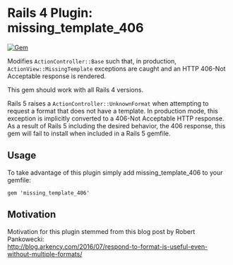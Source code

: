 # Rails 4 Plugin: missing_template_406

[![Gem](https://img.shields.io/gem/v/missing_template_406.svg?maxAge=2592000?style=plastic)](https://rubygems.org/gems/missing_template_406)

Modifies `ActionController::Base` such that, in production,
`ActionView::MissingTemplate` exceptions are caught and an HTTP 406-Not
Acceptable response is rendered.

This gem should work with all Rails 4 versions.

Rails 5 raises a `ActionController::UnknownFormat` when attempting to request a
format that does not have a template. In production mode, this exception is
implicitly converted to a 406-Not Acceptable HTTP response. As a result of
Rails 5 including the desired behavior, the 406 response, this gem will fail to
install when included in a Rails 5 gemfile.

## Usage

To take advantage of this plugin simply add missing_template_406 to your
gemfile:

    gem 'missing_template_406'

## Motivation

Motivation for this plugin stemmed from this blog post by Robert Pankowecki:  
http://blog.arkency.com/2016/07/respond-to-format-is-useful-even-without-multiple-formats/
